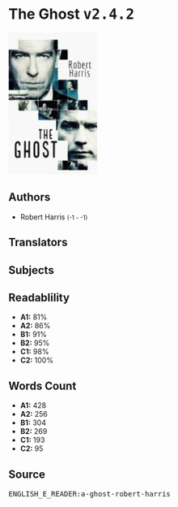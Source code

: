 # The Ghost <kbd>v2.4.2</kbd>

![](./cover.medium.jpg "")

## Authors


 - Robert Harris <small>(-1 - -1)</small>

## Translators



## Subjects



## Readablility


 - **A1:** 81%
 - **A2:** 86%
 - **B1:** 91%
 - **B2:** 95%
 - **C1:** 98%
 - **C2:** 100%

## Words Count


 - **A1:** 428
 - **A2:** 256
 - **B1:** 304
 - **B2:** 269
 - **C1:** 193
 - **C2:** 95

## Source


<kbd>ENGLISH_E_READER:a-ghost-robert-harris</kbd>
